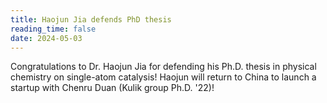 ```yaml
---
title: Haojun Jia defends PhD thesis
reading_time: false
date: 2024-05-03
---
```

Congratulations to Dr. Haojun Jia for defending his Ph.D. thesis in physical chemistry on single-atom catalysis! Haojun will return to China to launch a startup with Chenru Duan (Kulik group Ph.D. '22)! 

<!--more-->
